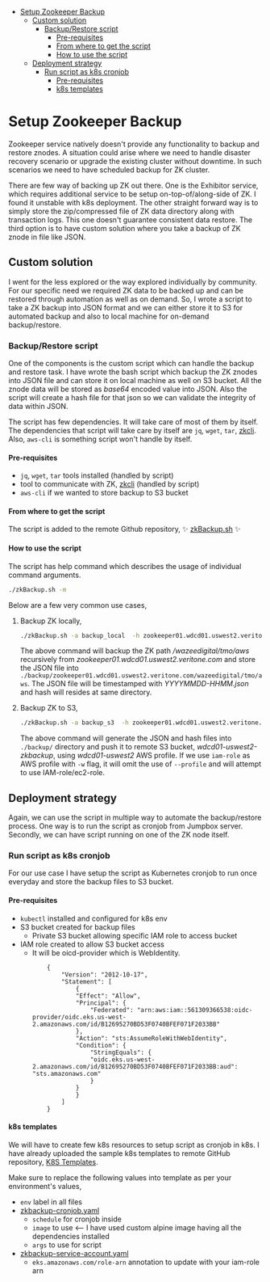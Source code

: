 - [Setup Zookeeper Backup](#setup-zookeeper-backup)
  - [Custom solution](#custom-solution)
    - [Backup/Restore script](#backuprestore-script)
      - [Pre-requisites](#pre-requisites)
      - [From where to get the script](#from-where-to-get-the-script)
      - [How to use the script](#how-to-use-the-script)
  - [Deployment strategy](#deployment-strategy)
    - [Run script as k8s cronjob](#run-script-as-k8s-cronjob)
      - [Pre-requisites](#pre-requisites-1)
      - [k8s templates](#k8s-templates)
# Setup Zookeeper Backup
Zookeeper service natively doesn't provide any functionality to backup and restore znodes. A situation could arise where we need to handle disaster recovery scenario or upgrade the existing cluster without downtime. In such scenarios we need to have scheduled backup for ZK cluster.

There are few way of backing up ZK out there. One is the Exhibitor service, which requires additional service to be setup on-top-of/along-side of ZK. I found it unstable with k8s deployment. The other straight forward way is to simply store the zip/compressed file of ZK data directory along with transaction logs. This one doesn't guarantee consistent data restore. The third option is to have custom solution where you take a backup of ZK znode in file like JSON.

## Custom solution
I went for the less explored or the way explored individually by community. For our specific need we required ZK data to be backed up and can be restored through automation as well as on demand. So, I wrote a script to take a ZK backup into JSON format and we can either store it to S3 for automated backup and also to local machine for on-demand backup/restore.

### Backup/Restore script
One of the components is the custom script which can handle the backup and restore task. I have wrote the bash script which backup the ZK znodes into JSON file and can store it on local machine as well on S3 bucket. All the znode data will be stored as *base64* encoded value into JSON. Also the script will create a hash file for that json so we can validate the integrity of data within JSON.

The script has few dependencies. It will take care of most of them by itself. The dependencies that script will take care by itself are `jq`, `wget`, `tar`, [zkcli](https://github.com/suchak-upvision/zkcli/releases/download/v1.0.6-binary/zkcli-linux-amd64-binary.tar.gz). Also, `aws-cli` is something script won't handle by itself.

#### Pre-requisites
- `jq`, `wget`, `tar` tools installed (handled by script)
- tool to communicate with ZK, [zkcli](https://github.com/suchak-upvision/zkcli/releases/download/v1.0.6-binary/zkcli-linux-amd64-binary.tar.gz) (handled by script)
- `aws-cli` if we wanted to store backup to S3 bucket

#### From where to get the script
The script is added to the remote Github repository, ✨ [zkBackup.sh](https://github.com/veritone/DevOps/new/master/utils/zookeeper/zkBackup.sh) ✨

#### How to use the script
The script has help command which describes the usage of individual command arguments. 
```sh
./zkBackup.sh -m 
```
Below are a few very common use cases,
1. Backup ZK locally,
    ```sh
    ./zkBackup.sh -a backup_local  -h zookeeper01.wdcd01.uswest2.veritone.com -p /wazeedigital/tmo/aws 
    ```
    The above command will backup the ZK path */wazeedigital/tmo/aws* recursively from *zookeeper01.wdcd01.uswest2.veritone.com* and store the JSON file into `./backup/zookeeper01.wdcd01.uswest2.veritone.com/wazeedigital/tmo/aws`. The JSON file will be timestamped with *YYYYMMDD-HHMM.json* and hash will resides at same directory.

2. Backup ZK to S3,
    ```sh
    ./zkBackup.sh -a backup_s3  -h zookeeper01.wdcd01.uswest2.veritone.com -p /wazeedigital/tmo/aws -s wdcd01-uswest2-zkbackup -w wdcd01-uswest2
    ```
    The above command will generate the JSON and hash files into `./backup/` directory and push it to remote S3 bucket, *wdcd01-uswest2-zkbackup*, using *wdcd01-uswest2* AWS profile. If we use `iam-role` as AWS profile with `-w` flag, it will omit the use of `--profile` and will attempt to use IAM-role/ec2-role.

## Deployment strategy
Again, we can use the script in multiple way to automate the backup/restore process. One way is to run the script as cronjob from Jumpbox server. Secondly, we can have script running on one of the ZK node itself.

### Run script as k8s cronjob
For our use case I have setup the script as Kubernetes cronjob to run once everyday and store the backup files to S3 bucket. 

#### Pre-requisites
- `kubectl` installed and configured for k8s env
- S3 bucket created for backup files
  - Private S3 bucket allowing specific IAM role to access bucket
- IAM role created to allow S3 bucket access
  - It will be oicd-provider which is WebIdentity.
    ```
        {
            "Version": "2012-10-17",
            "Statement": [
                {
                "Effect": "Allow",
                "Principal": {
                    "Federated": "arn:aws:iam::561309366538:oidc-provider/oidc.eks.us-west-2.amazonaws.com/id/B12695270BD53F0740BFEF071F2033BB"
                },
                "Action": "sts:AssumeRoleWithWebIdentity",
                "Condition": {
                    "StringEquals": {
                    "oidc.eks.us-west-2.amazonaws.com/id/B12695270BD53F0740BFEF071F2033BB:aud": "sts.amazonaws.com"
                    }
                }
                }
            ]
        }
    ```
#### k8s templates
We will have to create few k8s resources to setup script as cronjob in k8s. I have already uploaded the sample k8s templates to remote GitHub repository, [K8S Templates](https://github.com/veritone/DevOps/tree/master/utils/zookeeper/k8s_deploy).

Make sure to replace the following values into template as per your environment's values,
- `env` label in all files
- [zkbackup-cronjob.yaml](https://github.com/veritone/DevOps/blob/master/utils/zookeeper/k8s_deploy/zkbackup-cronjob.yaml)
  - `schedule` for cronjob inside 
  - `image` to use <-- I have used custom alpine image having all the dependencies installed
  - `args` to use for script
- [zkbackup-service-account.yaml](https://github.com/veritone/DevOps/blob/master/utils/zookeeper/k8s_deploy/zkbackup-service-account.yaml)
  - `eks.amazonaws.com/role-arn` annotation to update with your iam-role arn
